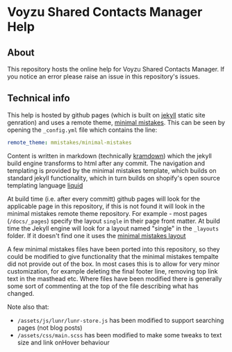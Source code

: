 # Voyzu Shared Contacts Manager Help

## About

This repository hosts the online help for Voyzu Shared Contacts Manager.  If you notice an error please raise an issue in this repository's issues.

## Technical info

This help is hosted by github pages (which is built on [jekyll](https://jekyllrb.com/) static site genration) and uses a remote theme, [minimal mistakes](https://github.com/mmistakes/minimal-mistakes).  This can be seen by opening the `_config.yml` file which contains the line:
```yaml
remote_theme: mmistakes/minimal-mistakes
```

Content is written in markdown (technically [kramdown](https://kramdown.gettalong.org)) which the jekyll build engine transforms to html after any commit.  The navigation and templating is provided by the minimal mistakes template, which builds on standard jekyll functionality, which in turn builds on shopify's open source templating language [liquid](https://shopify.github.io/liquid/)

At build time (i.e. after every committ) github pages will look for the applicable page in this repository, if this is not found it will look in the minimal mistakes remote theme repository.  For example - most pages (`/docs/_pages`) specify the layout `single` in their page front matter.  At build time the Jekyll engine will look for a layout named "single" in the `_layouts` folder.  If it doesn't find one it uses the [minimal mistakes layout](https://github.com/mmistakes/minimal-mistakes/blob/master/_layouts/single.html) 

A few minimal mistakes files have been ported into this repository, so they could be modified to give functionality that the minimal mistakes tempalte did not provide out of the box. In most cases this is to allow for very minor customization, for example deleting the final footer line, removing top link text in the masthead etc.  Where files have been modified there is generally some sort of commenting at the top of the file describing what has changed.

Note also that:
- `/assets/js/lunr/lunr-store.js` has been modified to support searching pages (not blog posts)
- `/assets/css/main.scss` has been modified to make some tweaks to text size and link onHover behaviour
